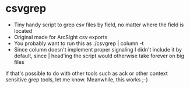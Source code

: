 csvgrep
=======

* Tiny handy script to grep csv files by field, no matter where the field is located
* Original made for ArcSight csv exports
* You probably want to run this as ./csvgrep <file> <columns> | column -t
* Since column doesn't implement proper signaling I didn't include it by default, since | head'ing the script would otherwise take forever on big files

If that's possible to do with other tools such as ack or other context sensitive grep tools, let me know. Meanwhile, this works ;-)
